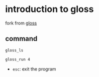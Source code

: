 # introduction to gloss

fork from [gloss](https://hackage.haskell.org/package/gloss-examples)

## command

```bash
gloss_ls
```

```bash
gloss_run 4
```

- `esc`: exit the program
